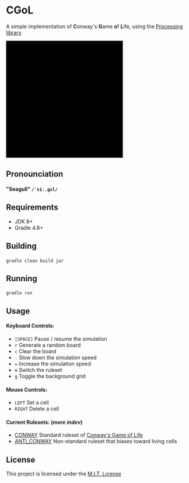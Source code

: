 # CGoL
A simple implementation of **C**onway's **G**ame **o**f **L**ife, using the [Processing library](https://processing.org/)

![Demo](https://github.com/Matthewacon/CGoL/blob/master/cgol-demo.gif)

## Pronounciation
#### "Seagull" `/ˈsiːˌɡʌl/`

## Requirements
 - JDK 8+
 - Gradle 4.8+

## Building
`gradle clean build jar`

## Running
`gradle run`

## Usage
#### Keyboard Controls:
 - `[SPACE]` Pause / resume the simulation
 - `r` Generate a random board
 - `c` Clear the board
 - `-` Slow down the simulation speed
 - `=` Increase the simulation speed
 - `m` Switch the ruleset
 - `g` Toggle the background grid
 
#### Mouse Controls:
 - `LEFT` Set a cell
 - `RIGHT` Delete a cell
 
#### Current Rulesets: (_more indev_)
 - [CONWAY](https://github.com/Matthewacon/CGoL/blob/master/src/java/cgol/src/io/github/matthewacon/cgol/Main.java#L14)  Standard ruleset of [Conway's Game of Life](https://en.wikipedia.org/wiki/Conway%27s_Game_of_Life#Rules)
 - [ANTI_CONWAY](https://github.com/Matthewacon/CGoL/blob/master/src/java/cgol/src/io/github/matthewacon/cgol/Main.java#L45) Non-standard ruleset that biases toward living cells

## License
This project is licensed under the [M.I.T. License](https://github.com/Matthewacon/CGoL/blob/master/LICENSE)
